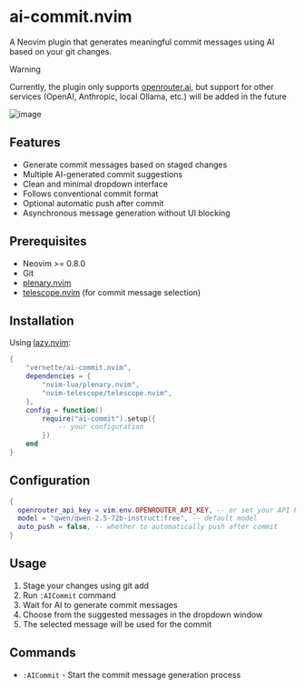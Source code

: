 # ai-commit.nvim

A Neovim plugin that generates meaningful commit messages using AI based on your git changes.

> [!WARNING]
> Currently, the plugin only supports [openrouter.ai](https://openrouter.ai), but support for other services (OpenAI, Anthropic, local Ollama, etc.) will be added in the future

![image](https://i.imgur.com/mDR44F5.png)

## Features

- Generate commit messages based on staged changes
- Multiple AI-generated commit suggestions
- Clean and minimal dropdown interface
- Follows conventional commit format
- Optional automatic push after commit
- Asynchronous message generation without UI blocking

## Prerequisites

- Neovim >= 0.8.0
- Git
- [plenary.nvim](https://github.com/nvim-lua/plenary.nvim)
- [telescope.nvim](https://github.com/nvim-telescope/telescope.nvim) (for commit message selection)

## Installation

Using [lazy.nvim](https://github.com/folke/lazy.nvim):

```lua
{
    "vernette/ai-commit.nvim",
    dependencies = {
        "nvim-lua/plenary.nvim",
        "nvim-telescope/telescope.nvim",
    },
    config = function()
        require("ai-commit").setup({
            -- your configuration
        })
    end
}
```

## Configuration

```lua
{
  openrouter_api_key = vim.env.OPENROUTER_API_KEY, -- or set your API key directly
  model = "qwen/qwen-2.5-72b-instruct:free", -- default model
  auto_push = false, -- whether to automatically push after commit
}
```

## Usage

1. Stage your changes using git add
2. Run `:AICommit` command
3. Wait for AI to generate commit messages
4. Choose from the suggested messages in the dropdown window
5. The selected message will be used for the commit

## Commands

- `:AICommit` - Start the commit message generation process
